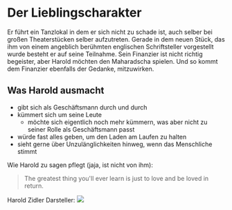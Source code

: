 # Der Lieblingscharakter

Er führt ein Tanzlokal in dem er sich nicht zu schade ist, auch selber bei großen Theaterstücken selber aufzutreten.
Gerade in dem neuen Stück, das ihm von einem angeblich berühmten englischen Schriftsteller vorgestellt wurde besteht er auf seine Teilnahme.
Sein Finanzier ist nicht richtig begeister, aber Harold möchten den Maharadscha spielen. Und so kommt dem Finanzier ebenfalls der Gedanke, mitzuwirken.

## Was Harold ausmacht
* gibt sich als Geschäftsmann durch und durch
* kümmert sich um seine Leute
    * möchte sich eigentlich noch mehr kümmern, was aber nicht zu seiner Rolle als Geschäftsmann passt
* würde fast alles geben, um den Laden am Laufen zu halten
* sieht gerne über Unzulänglichkeiten hinweg, wenn das Menschliche stimmt

Wie Harold zu sagen pflegt (jaja, ist nicht von ihm):

> The greatest thing you'll ever learn
> is just to love and be loved in return.

Harold Zidler Darsteller:
<img src="https://upload.wikimedia.org/wikipedia/commons/thumb/e/e2/Jim_Broadbent_2012.jpg/1024px-Jim_Broadbent_2012.jpg" />
